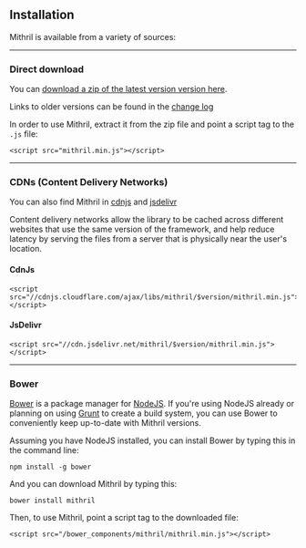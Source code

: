 ## Installation

Mithril is available from a variety of sources:

---

### Direct download

You can [download a zip of the latest version version here](http://lhorie.github.io/mithril/mithril.min.zip).

Links to older versions can be found in the [change log](change-log.html)

In order to use Mithril, extract it from the zip file and point a script tag to the `.js` file:

```markup
<script src="mithril.min.js"></script>
```

---

### CDNs (Content Delivery Networks)

You can also find Mithril in [cdnjs](http://cdnjs.com/libraries/mithril/) and [jsdelivr](http://www.jsdelivr.com/#!mithril)

Content delivery networks allow the library to be cached across different websites that use the same version of the framework, and help reduce latency by serving the files from a server that is physically near the user's location.

#### CdnJs

```markup
<script src="//cdnjs.cloudflare.com/ajax/libs/mithril/$version/mithril.min.js"></script>
```

#### JsDelivr

```markup
<script src="//cdn.jsdelivr.net/mithril/$version/mithril.min.js"></script>
```

---

### Bower

[Bower](http://http://bower.io) is a package manager for [NodeJS](http://nodejs.org/). If you're using NodeJS already or planning on using [Grunt](http://gruntjs.com/) to create a build system, you can use Bower to conveniently keep up-to-date with Mithril versions.

Assuming you have NodeJS installed, you can install Bower by typing this in the command line:

```
npm install -g bower
```

And you can download Mithril by typing this:

```
bower install mithril
```

Then, to use Mithril, point a script tag to the downloaded file:

```markup
<script src="/bower_components/mithril/mithril.min.js"></script>
```
